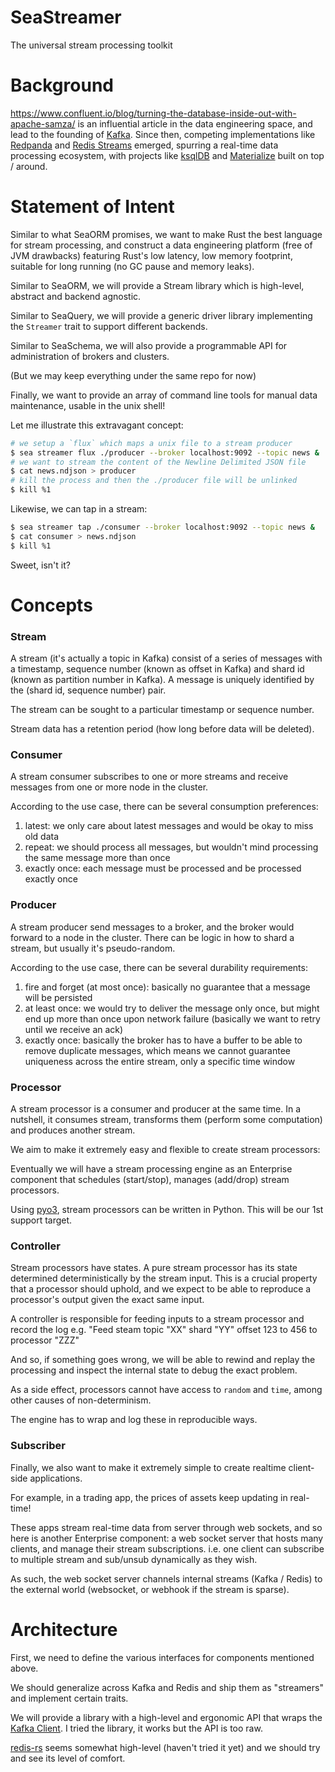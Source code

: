# SeaStreamer

The universal stream processing toolkit

# Background

https://www.confluent.io/blog/turning-the-database-inside-out-with-apache-samza/ is an influential article in the data engineering space, and lead to the founding of [Kafka](https://kafka.apache.org/). Since then, competing implementations like [Redpanda](https://redpanda.com/) and [Redis Streams](https://redis.io/docs/manual/data-types/streams/) emerged, spurring a real-time data processing ecosystem, with projects like [ksqlDB](https://ksqldb.io/) and [Materialize](https://materialize.com/) built on top / around.

# Statement of Intent

Similar to what SeaORM promises, we want to make Rust the best language for stream processing, and construct a data engineering platform (free of JVM drawbacks) featuring Rust's low latency, low memory footprint, suitable for long running (no GC pause and memory leaks).

Similar to SeaORM, we will provide a Stream library which is high-level, abstract and backend agnostic.

Similar to SeaQuery, we will provide a generic driver library implementing the `Streamer` trait to support different backends.

Similar to SeaSchema, we will also provide a programmable API for administration of brokers and clusters.

(But we may keep everything under the same repo for now)

Finally, we want to provide an array of command line tools for manual data maintenance, usable in the unix shell!

Let me illustrate this extravagant concept:

```sh
# we setup a `flux` which maps a unix file to a stream producer
$ sea streamer flux ./producer --broker localhost:9092 --topic news &
# we want to stream the content of the Newline Delimited JSON file
$ cat news.ndjson > producer
# kill the process and then the ./producer file will be unlinked
$ kill %1
```

Likewise, we can tap in a stream:

```sh
$ sea streamer tap ./consumer --broker localhost:9092 --topic news &
$ cat consumer > news.ndjson
$ kill %1
```

Sweet, isn't it?

# Concepts

### Stream

A stream (it's actually a topic in Kafka) consist of a series of messages with a timestamp, sequence number (known as offset in Kafka) and shard id (known as partition number in Kafka). A message is uniquely identified by the (shard id, sequence number) pair.

The stream can be sought to a particular timestamp or sequence number.

Stream data has a retention period (how long before data will be deleted).

### Consumer

A stream consumer subscribes to one or more streams and receive messages from one or more node in the cluster.

According to the use case, there can be several consumption preferences:

1. latest: we only care about latest messages and would be okay to miss old data
2. repeat: we should process all messages, but wouldn't mind processing the same message more than once
3. exactly once: each message must be processed and be processed exactly once

### Producer

A stream producer send messages to a broker, and the broker would forward to a node in the cluster. There can be logic in how to shard a stream, but usually it's pseudo-random.

According to the use case, there can be several durability requirements:

1. fire and forget (at most once): basically no guarantee that a message will be persisted
2. at least once: we would try to deliver the message only once, but might end up more than once upon network failure (basically we want to retry until we receive an ack)
3. exactly once: basically the broker has to have a buffer to be able to remove duplicate messages, which means we cannot guarantee uniqueness across the entire stream, only a specific time window

### Processor

A stream processor is a consumer and producer at the same time. In a nutshell, it consumes stream, transforms them (perform some computation) and produces another stream.

We aim to make it extremely easy and flexible to create stream processors:

Eventually we will have a stream processing engine as an Enterprise component that schedules (start/stop), manages (add/drop) stream processors.

Using [pyo3](https://github.com/PyO3/pyo3), stream processors can be written in Python. This will be our 1st support target.

### Controller

Stream processors have states. A pure stream processor has its state determined deterministically by the stream input. This is a crucial property that a processor should uphold, and we expect to be able to reproduce a processor's output given the exact same input.

A controller is responsible for feeding inputs to a stream processor and record the log e.g. "Feed steam topic "XX" shard "YY" offset 123 to 456 to processor "ZZZ"

And so, if something goes wrong, we will be able to rewind and replay the processing and inspect the internal state to debug the exact problem.

As a side effect, processors cannot have access to `random` and `time`, among other causes of non-determinism.

The engine has to wrap and log these in reproducible ways.

### Subscriber

Finally, we also want to make it extremely simple to create realtime client-side applications.

For example, in a trading app, the prices of assets keep updating in real-time!

These apps stream real-time data from server through web sockets, and so here is another Enterprise component: a web socket server that hosts many clients, and manage their stream subscriptions. i.e. one client can subscribe to multiple stream and sub/unsub dynamically as they wish.

As such, the web socket server channels internal streams (Kafka / Redis) to the external world (websocket, or webhook if the stream is sparse).

# Architecture

First, we need to define the various interfaces for components mentioned above.

We should generalize across Kafka and Redis and ship them as "streamers" and implement certain traits.

We will provide a library with a high-level and ergonomic API that wraps the [Kafka Client](https://github.com/fede1024/rust-rdkafka). I tried the library, it works but the API is too raw.

[redis-rs](https://docs.rs/redis/latest/redis/streams/) seems somewhat high-level (haven't tried it yet) and we should try and see its level of comfort.
